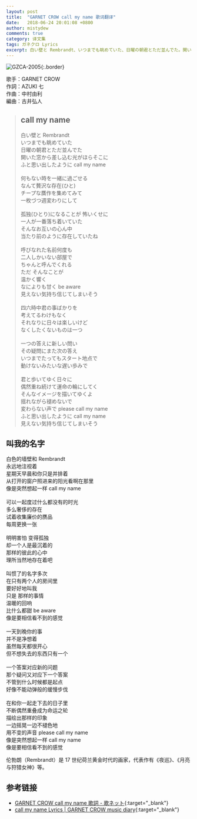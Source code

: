 ```yaml
---
layout: post
title:  "GARNET CROW call my name 歌词翻译"
date:   2018-06-24 20:01:08 +0800
author: mistydew
comments: true
category: 译文集
tags: ガネクロ Lyrics
excerpt: 白い壁と Rembrandt、いつまでも眺めていた、日曜の朝君とただ並んでた。開いた窓から差し込む光がほらそこに、ふと思い出したように call my name。
---
```

![GZCA-2005](https://crowsub.github.io/assets/images/discography/single/GZCA-2005.jpg){:.border}

歌手：GARNET CROW<br>
作詞：AZUKI 七<br>
作曲：中村由利<br>
編曲：古井弘人

<blockquote class="lyric-original">
  <h2>call my name</h2>
  <p>
    白い壁と Rembrandt<br>
    いつまでも眺めていた<br>
    日曜の朝君とただ並んでた<br>
    開いた窓から差し込む光がほらそこに<br>
    ふと思い出したように call my name<br>
    <br>
    何もない時を一緒に過ごせる<br>
    なんて贅沢な存在(ひと)<br>
    チープな贋作を集めてみて<br>
    一枚づつ週変わりにして<br>
    <br>
    孤独(ひとり)になることが 怖いくせに<br>
    一人が一番落ち着いていた<br>
    そんなお互いの心ん中<br>
    当たり前のように存在していたね<br>
    <br>
    呼びなれた名前何度も<br>
    二人しかいない部屋で<br>
    ちゃんと呼んでくれる<br>
    ただ そんなことが<br>
    温かく響く<br>
    なによりも甘く be aware<br>
    見えない気持ち信じてしまいそう<br>
    <br>
    四六時中君の事ばかりを<br>
    考えてるわけもなく<br>
    それなりに日々は楽しいけど<br>
    なくしたくないものは一つ<br>
    <br>
    一つの答えに新しい問い<br>
    その疑問にまた次の答え<br>
    いつまでたってもスタート地点で<br>
    動けないみたいな遅い歩みで<br>
    <br>
    君と歩いてゆく日々に<br>
    偶然重ね続けて運命の輪にしてく<br>
    そんなイメージを描いてゆくよ<br>
    揺れながら褪めないで<br>
    変わらない声で please call my name<br>
    ふと思い出したように call my name<br>
    見えない気持ち信じてしまいそう
  </p>
</blockquote>

<div class="lyric-translation">
  <h2>叫我的名字</h2>
  <p>
    白色的墙壁和 Rembrandt<br>
    永远地注视着<br>
    星期天早晨和你只是并排着<br>
    从打开的窗户照进来的阳光看啊在那里<br>
    像是突然想起一样 call my name<br>
    <br>
    可以一起度过什么都没有的时光<br>
    多么奢侈的存在<br>
    试着收集廉价的赝品<br>
    每周更换一张<br>
    <br>
    明明害怕 变得孤独<br>
    却一个人是最沉着的<br>
    那样的彼此的心中<br>
    理所当然地存在着吧<br>
    <br>
    叫惯了的名字多次<br>
    在只有两个人的房间里<br>
    要好好地叫我<br>
    只是 那样的事情<br>
    温暖的回响<br>
    比什么都甜 be aware<br>
    像是要相信看不到的感觉<br>
    <br>
    一天到晚你的事<br>
    并不是净想着<br>
    虽然每天都很开心<br>
    但不想失去的东西只有一个<br>
    <br>
    一个答案对应新的问题<br>
    那个疑问又对应下一个答案<br>
    不管到什么时候都是起点<br>
    好像不能动弹般的缓慢步伐<br>
    <br>
    在和你一起走下去的日子里<br>
    不断偶然重叠成为命运之轮<br>
    描绘出那样的印象<br>
    一边摇晃一边不褪色地<br>
    用不变的声音 please call my name<br>
    像是突然想起一样 call my name<br>
    像是要相信看不到的感觉
  </p>
</div>

伦勃朗（Rembrandt）是 17 世纪荷兰黄金时代的画家，代表作有《夜巡》、《月亮与狩猎女神》等。

## 参考链接

* [GARNET CROW call my name 歌詞 - 歌ネット](https://www.uta-net.com/song/14411){:target="_blank"}
* [call my name Lyrics \| GARNET CROW music diary](https://crowsub.github.io/lyrics/original/call%20my%20name.html){:target="_blank"}
